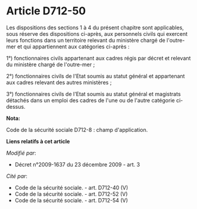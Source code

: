 # Article D712-50

Les dispositions des sections 1 à 4 du présent chapitre sont applicables, sous réserve des dispositions ci-après, aux
personnels civils qui exercent leurs fonctions dans un territoire relevant du ministère chargé de l'outre-mer et qui
appartiennent aux catégories ci-après : 

1°) fonctionnaires civils appartenant aux cadres régis par décret et relevant du ministère chargé de l'outre-mer ; 

2°) fonctionnaires civils de l'Etat soumis au statut général et appartenant aux cadres relevant des autres ministères ; 

3°) fonctionnaires civils de l'Etat soumis au statut général et magistrats détachés dans un emploi des cadres de l'une ou de
l'autre catégorie ci-dessus.

**Nota:**

Code de la sécurité sociale D712-8 : champ d'application.

**Liens relatifs à cet article**

_Modifié par_:

  - Décret n°2009-1637 du 23 décembre 2009 - art. 3

_Cité par_:

  - Code de la sécurité sociale. - art. D712-40 (V)
  - Code de la sécurité sociale. - art. D712-52 (V)
  - Code de la sécurité sociale. - art. D712-54 (V)
